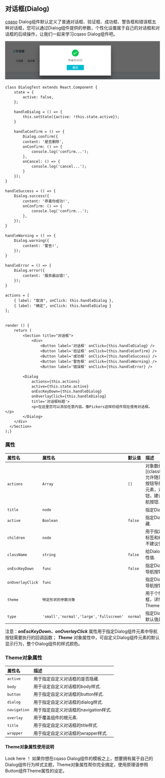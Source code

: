 ## 对话框(Dialog)

[cqaso](http://cqaso.com/) Dialog组件默认定义了普通对话框、验证框、成功框、警告框和错误框五种对话框，您可以通过Dialog组件提供的参数，个性化设置属于自己的对话框和对话框的后续操作，让我们一起来学习cqaso Dialog组件吧。

![Button img](../../.github/Dialog.png)

	class DialogTest extends React.Component {
		state = {
    		active: false,
    	};

    	handleDialog = () => {
    		this.setState({active: !this.state.active});
    	}

    	handleConfirm = () => {
    		Dialog.confirm({
      		content: '是否删除',
      		onConfirm: () => {
        		console.log('confirm...');
      		},
      		onCancel: () => {
        		console.log('cancel...');
      		}
    	});
    }

    handleSuccess = () => {
    	Dialog.success({
      		content: '恭喜你成功!',
      		onConfirm: () => {
        		console.log('confirm...');
      		},
    	});
    }

    handleWarning = () => {
    	Dialog.warning({
      		content: '警告!',
    	});
    }

    handleError = () => {
    	Dialog.error({
      		content: '服务器出错!',
    	});
    }

    actions = [
    	{ label: "取消", onClick: this.handleDialog },
    	{ label: "确定", onClick: this.handleDialog }
    ];


    render () {
    	return (
      		<Section title="对话框">
        		<div>
          			<Button label='对话框' onClick={this.handleDialog} />
          			<Button label='验证框' onClick={this.handleConfirm} />
          			<Button label='成功框' onClick={this.handleSuccess} />
          			<Button label='警告框' onClick={this.handleWarning} />
          			<Button label='错误框' onClick={this.handleError} />

          	<Dialog
            	actions={this.actions}
            	active={this.state.active}
            	onEscKeyDown={this.handleDialog}
            	onOverlayClick={this.handleDialog}
            	title='对话框标题'>
            	<p>在这里您可以添加任意内容。像Pickers这样的组件现在使用对话框。</p>
          	</Dialog>
        </div>
      </Section>
    );}

### 属性

| 属性名             | 属性名                       | 默认值       | 描述|
|:------------------|:----------------------------|:------------|:------------------|
| `actions`         | `Array`                     | `[]`          | 对象数组[{className,label,children}].允许随意组合，定义对话框的按钮导航区域，添加一个属性元素，对话框添加一个导航按钮，建议使用label元素添加导航按钮.|
| `title`           | `node`                      |             | 指定Dialog对话框标题内容.|
| `active`          | `Boolean`                   | `false`     | 指定Dialog对话框的展示与隐藏.|
| `children`        | `node`                      |             | 用于指定Dialog组件元素开始标签和结束标签之间的内容，不建议使用.|
| `className`       | `string`                    | `false`     | 给Dialog组件元素添加class属性值. |
| `onEscKeyDown`    | `func`                      | `false`     | 指定Dialog对话框，点击取消导航按钮的执行的回调函数. |
| `onOverlayClick`  | `func`                      |             | 指定Dialog对话框，点击确认导航按钮的执行的回调函数. |
| `theme`           | `特定形状的参数对象`           |             | 用于个性化设置Dialog对话框，详情请查阅下文中的Theme对象属性. |
| `type`            | `'small','normal','large','fullscreen'`   |   `normal`        | 指定Dialog组件元素的大小，默认值是normal. |


注意：***onEscKeyDown、onOverlayClick*** 属性用于指定Dialog组件元素中导航按钮需要执行的回调函数； ***Theme*** 对象属性中，可自定义Dialog组件元素的默认显示行为，整个Dialog组件的样式颜色。

### Theme对象属性

| 属性名          | 描述|
|:---------------|:-----------|
| `active`       | 用于指定自定义对话框的是否隐藏.|
| `body`         | 用于设定自定义对话框的body样式.|
| `button`       | 用于指定自定义对话框的button样式.|
| `dialog`       | 用于指定自定义对话框的dialog样式.|
| `navigation`   | 用于指定自定义对话框的navigation样式.|
| `overlay`      | 用于覆盖组件的根元素.|
| `title`        | 用于指定自定义对话框的title样式.|
| `wrapper`      | 用于指定自定义对话框的wrapper样式.|

#### Theme对象属性使用说明
Look here ！ 如果你想在cqaso Dialog组件的模板之上，想要拥有属于自己的Dialog组件行为样式主题，Theme对象属性帮你完全搞定，使用原理请参照Button组件Theme属性的设定。
